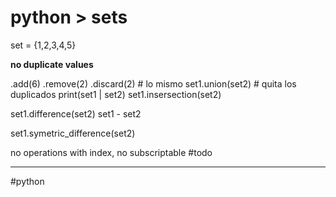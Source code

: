 # python > sets

set = {1,2,3,4,5}

**no duplicate values**

.add(6) 
.remove(2)
.discard(2) # lo mismo
set1.union(set2) # quita los duplicados
print(set1 | set2)
set1.insersection(set2)

set1.difference(set2)
set1 - set2

set1.symetric_difference(set2)

no operations with index, no subscriptable 
#todo


- - -
#python
